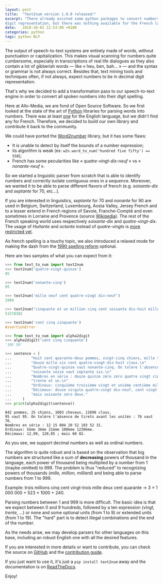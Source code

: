 ```yaml
---
layout: post
title:  "Text2num version 1.0.0 released!"
excerpt: "There already existed some python packages to convert numbers written in English into Python numbers or their decimal
digit representation, but there was nothing available for the French language. That's why we developed this library and shared it with the community."
date:   2018-10-02 12:53:00 +0100
categories: python
tags: python NLP
---
```


The output of speech-to-text systems are entirely made of words, without punctuation or capitalization. This makes visual scanning for numbers quite cumbersome,
especially in transcriptions of real life dialogues as they also contain a lot of gibberish words — like « heu, ben, bah… » — and the syntax or
grammar is not always correct. Besides that, text mining tools and techniques often, if not always, expect numbers to be in decimal digit representation.

That's why we decided to add a transformation pass to our speech-to-text engine in order to convert all spoken numbers into their digit spelling.

Here at Allo-Media, we are fond of Open Source Software. So we first looked at the state of the art of [Python](http://www.python.org) libraries for parsing words into numbers. There was at least [one](https://pypi.org/project/word2number/) for the English language, but we didn't find any for French. Therefore, we decided to build our own library and contribute it back to the community.

We could have ported the [Word2number](https://pypi.org/project/word2number/) library, but it has some flaws:

- It is unable to detect by itself the bounds of a number expression;
- its algorithm is weak (ex: `w2n.word_to_num('hundred five fifty') == 550`);
- French has some pecularities like « *quatre-vingt-dix-neuf* » vs « *nonante-neuf* ».

So we started a linguistic parser from scratch that is able to identify numbers and correctly isolate contiguous ones in a sequence. Moreover, we wanted it to be able
to parse different flavors of french (e.g. *soixante-dix* and *septante* for 70, etc…).

If you are interested in linguistics, *septante* for 70 and *nonante* for 90 are used in Belgium, Switzerland, Luxembourg, Aosta Valley, Jersey French and to a lesser extend in French regions of Savoie, Franche-Compté and even sometimes in Lorraine and Provence (source [Wikipedia](https://fr.wikipedia.org/wiki/70_(nombre)#Linguistique)). The rest of the French speaking world uses respectively *soixante-dix* and *quatre-vingt-dix*. The usage of *Huitante* and *octante* instead of *quatre-vingts* is [more restricted yet](https://fr.wikipedia.org/wiki/80_(nombre)#Huitante).

As french spelling is a touchy topic, we also introduced a relaxed mode for making the dash from the [1990 spelling reform](https://fr.wikipedia.org/wiki/Rectifications_orthographiques_du_fran%C3%A7ais_en_1990#Les_modifications_apport%C3%A9es) optional.

Here are two samples of what you can expect from it:

```python
>>> from text_to_num import text2num
>>> text2num('quatre-vingt-quinze')
95

>>> text2num('nonante-cinq')
95

>>> text2num('mille neuf cent quatre-vingt dix-neuf')
1999

>>> text2num("cinquante et un million cinq cent soixante dix-huit mille trois cent deux")
51578302

>>> text2num('cent cinq cinquante')
AssertionError
```

```python
>>> from text_to_num import alpha2digit
>>> alpha2digit('cent cinq cinquante')
'105 50'

>>> sentence = (
...         "Huit cent quarante-deux pommes, vingt-cinq chiens, mille trois chevaux, "
...         "douze mille six cent quatre-vingt-dix-huit clous.\n"
...         "Quatre-vingt-quinze vaut nonante-cinq. On tolère l'absence de tirets avant les unités : "
...         "soixante seize vaut septante six.\n"
...         "Nombres en série : douze quinze zéro zéro quatre vingt cinquante-deux cent trois cinquante deux "
...         "trente et un.\n"
...         "Ordinaux: cinquième troisième vingt et unième centième mille deux cent trentième.\n"
...         "Décimaux: douze virgule quatre-vingt dix-neuf, cent vingt virgule zéro cinq ; "
...         "mais soixante zéro deux."
...     )
>>> print(alpha2digit(sentence))
```

```
842 pommes, 25 chiens, 1003 chevaux, 12698 clous.
95 vaut 95. On tolère l'absence de tirets avant les unités : 76 vaut 76.
Nombres en série : 12 15 004 20 52 103 52 31.
Ordinaux: 5ème 3ème 21ème 100ème 1230ème.
Décimaux: 12,99, 120,05 ; mais 60 02.
```

As you see, we support decimal numbers as well as ordinal numbers.

The algorithm is quite robust and is based on the observation that big numbers are structured like a sum of **decreasing** powers of thousand in the language, each power of thousand being multiplied by a number from 1 (maybe omitted) to 999. The problem is thus "reduced" to recognizing powers of thousands (*mille, million, milliard*) and being able to parse numbers from 1 to 999.

Example: trois millions cinq cent vingt-trois mille deux cent quarante -> 3 × 1 000 000 + 523 × 1000 + 240.

Parsing numbers between 1 and 999 is more difficult. The basic idea is that we expect between 0 and 9 hundreds, followed by a ten expression (*vingt, trente, …*) or none and some optional units (from 1 to 9) or extended units (from 1 to 19). The "hard" part is to detect illegal combinations and the end of the number.

As the needs arise, we may develop parsers for other languages on this base, including an robust English one with all the desired features.

If you are interested in more details or want to contribute, you can check the source on [GitHub](https://github.com/allo-media/text2num) and the [contribution guide](https://text2num.readthedocs.io/en/stable/contribute.html).

If you just want to use it, it's just a `pip install text2num` away and the documentation is on [ReadTheDocs](https://text2num.readthedocs.io/).

Enjoy!